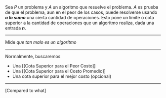 Sea $P$ un problema y $A$ un algoritmo que resuelve el problema.
$A$ es prueba de que el problema, aun en el peor de los casos, puede resolverse usando ***a lo sumo*** una cierta cantidad de operaciones.
Esto pone un límite o cota superior a la cantidad de operaciones que un algoritmo realiza, dada una entrada ***n***.
***
Mide *que tan malo es un algoritmo*
***
Normalmente, buscaremos
- Una [[Cota Superior para el Peor Costo]]
- Una [[Cota Superior para el Costo Promedio]]
- Una cota superior para el mejor costo (opcional)
***
[Compared to what]